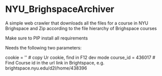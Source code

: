 # NYU_BrighspaceArchiver
A simple web crawler that downloads all the files for a course in NYU Brighspace and Zip according to the file hierarchy of Brighspace courses

Make sure to PIP install all requirements

Needs the following two parameters:

cookie = '' # copy Ur cookie, find in F12 dev mode
course_id = 436017 # Find Course id in the url link in Brightspace, e.g. brightspace.nyu.edu/d2l/home/438396
